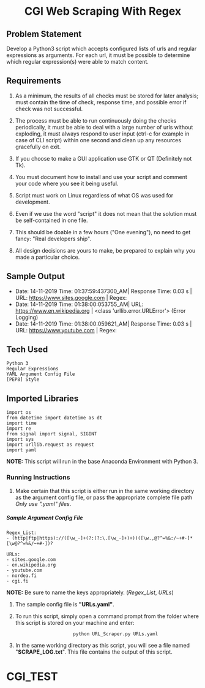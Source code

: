 <h1><center> CGI Web Scraping With Regex </center></h1>

## Problem Statement ##

Develop a Python3 script which accepts configured lists of urls and regular expressions as arguments. For each url, it must be possible to determine which regular expression(s) were able to match content.

## Requirements ##

1. As a minimum, the results of all checks must be stored for later analysis; must contain the time of check, response time, and possible error if check was not successful.

2. The process must be able to run continuously doing the checks periodically, it must be able to deal with a large number of urls without exploding, it must always respond to user input (ctrl-c for example in case of CLI script) within one second and clean
up any resources gracefully on exit.

3. If you choose to make a GUI application use GTK or QT (Definitely not Tk).

4. You must document how to install and use your script and comment your code where you
see it being useful.

5. Script must work on Linux regardless of what OS was used for development.

6. Even if we use the word "script" it does not mean that the solution must be self-contained in one file.

7. This should be doable in a few hours ("One evening"), no need to get fancy: "Real developers ship".

8. All design decisions are yours to make, be prepared to explain why you made a particular choice.


## Sample Output ##

- Date: 14-11-2019 Time: 01:37:59:437300_AM| Response Time: 0.03 s | URL: https://www.sites.google.com | Regex:
- Date: 14-11-2019 Time: 01:38:00:053755_AM| URL: https://www.en.wikipedia.org | <class 'urllib.error.URLError'> (Error Logging)
- Date: 14-11-2019 Time: 01:38:00:059621_AM| Response Time: 0.03 s | URL: https://www.youtube.com | Regex:

## Tech Used ##
    Python 3
    Regular Expressions
    YAML Argument Config File
    [PEP8] Style

## Imported Libraries ##
    import os
    from datetime import datetime as dt
    import time
    import re
    from signal import signal, SIGINT
    import sys
    import urllib.request as request
    import yaml

**NOTE:** This script will run in the base Anaconda Environment with Python 3.

### Running Instructions ###

1. Make certain that this script is either run in the same working directory as the argument config file, or pass the appropriate complete file path *Only use ".yaml" files*.

##### Sample Argument Config File #####

    Regex_List:
    - (http|ftp|https)://([\w_-]+(?:(?:\.[\w_-]+)+))([\w.,@?^=%&:/~+#-]*[\w@?^=%&/~+#-])?
  
    URLs:
    - sites.google.com
    - en.wikipedia.org
    - youtube.com
    - nordea.fi
    - cgi.fi

**NOTE:** Be sure to name the keys appropriately. (*Regex_List*, *URLs*)

1. The sample config file is **"URLs.yaml"**.

2. To run this script, simply open a command prompt from the folder where this script is stored on your machine and enter:
   
                            python URL_Scraper.py URLs.yaml

3. In the same working directory as this script, you will see a file named "**SCRAPE_LOG.txt**". This file contains the output of this script.
# CGI_TEST
